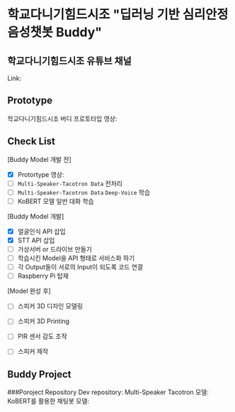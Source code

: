 # 학교다니기힘드시조 "딥러닝 기반 심리안정 음성챗봇 Buddy"

학교다니기힘드시조 유튜브 채널
----------------------
Link: 

Prototype
----------------------
학교다니기힘드시조 버디 프로토타입 영상: 

Check List
----------------------
[Buddy Model 개발 전]
- [x] Protortype 영상: 
- [ ] `Multi-Speaker-Tacotron Data` 전처리
- [ ] `Multi-Speaker-Tacotron Data` `Deep-Voice` 학습
- [ ] KoBERT 모델 일반 대화 학습

[Buddy Model 개발]
- [x] 얼굴인식 API 삽입
- [x] STT API 삽입
- [ ] 가상서버 or 드라이브 만들기
- [ ] 학습시킨 Model을 API 형태로 서비스화 하기
- [ ] 각 Output들이 서로의 Input이 되도록 코드 연결 
- [ ] Raspberry Pi 탑재

[Model 완성 후]
- [ ] 스피커 3D 디자인 모델링
- [ ] 스피커 3D Printing
- [ ] PIR 센서 감도 조작
- [ ] 스피커 제작


Buddy Project
----------------------
###Poroject Repository
Dev repository: 
Multi-Speaker Tacotron 모델:
KoBERT를 활용한 채팅봇 모델: 













